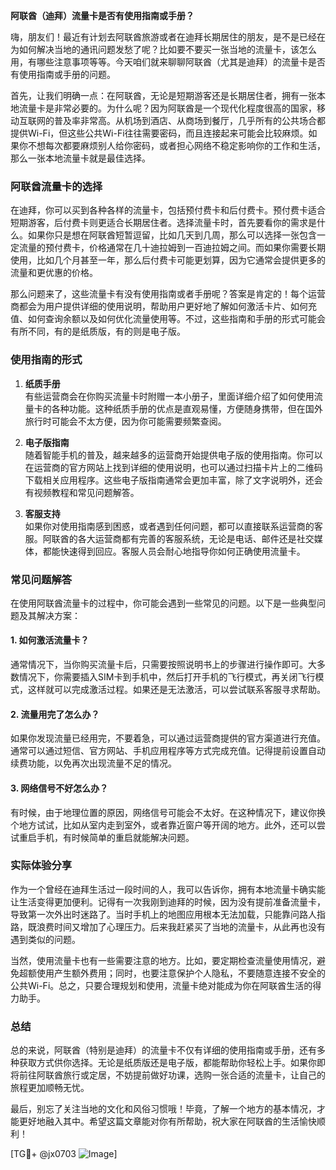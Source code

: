 **阿联酋（迪拜）流量卡是否有使用指南或手册？**

嗨，朋友们！最近有计划去阿联酋旅游或者在迪拜长期居住的朋友，是不是已经在为如何解决当地的通讯问题发愁了呢？比如要不要买一张当地的流量卡，该怎么用，有哪些注意事项等等。今天咱们就来聊聊阿联酋（尤其是迪拜）的流量卡是否有使用指南或手册的问题。

首先，让我们明确一点：在阿联酋，无论是短期游客还是长期居住者，拥有一张本地流量卡是非常必要的。为什么呢？因为阿联酋是一个现代化程度很高的国家，移动互联网的普及率非常高。从机场到酒店、从商场到餐厅，几乎所有的公共场合都提供Wi-Fi，但这些公共Wi-Fi往往需要密码，而且连接起来可能会比较麻烦。如果你不想每次都要麻烦别人给你密码，或者担心网络不稳定影响你的工作和生活，那么一张本地流量卡就是最佳选择。

### 阿联酋流量卡的选择

在迪拜，你可以买到各种各样的流量卡，包括预付费卡和后付费卡。预付费卡适合短期游客，后付费卡则更适合长期居住者。选择流量卡时，首先要看你的需求是什么。如果你只是想在阿联酋短暂逗留，比如几天到几周，那么可以选择一张包含一定流量的预付费卡，价格通常在几十迪拉姆到一百迪拉姆之间。而如果你需要长期使用，比如几个月甚至一年，那么后付费卡可能更划算，因为它通常会提供更多的流量和更优惠的价格。

那么问题来了，这些流量卡有没有使用指南或者手册呢？答案是肯定的！每个运营商都会为用户提供详细的使用说明，帮助用户更好地了解如何激活卡片、如何充值、如何查询余额以及如何优化流量使用等。不过，这些指南和手册的形式可能会有所不同，有的是纸质版，有的则是电子版。

### 使用指南的形式

1. **纸质手册**  
有些运营商会在你购买流量卡时附赠一本小册子，里面详细介绍了如何使用流量卡的各种功能。这种纸质手册的优点是直观易懂，方便随身携带，但在国外旅行时可能会不太方便，因为你可能需要频繁查阅。

2. **电子版指南**  
随着智能手机的普及，越来越多的运营商开始提供电子版的使用指南。你可以在运营商的官方网站上找到详细的使用说明，也可以通过扫描卡片上的二维码下载相关应用程序。这些电子版指南通常会更加丰富，除了文字说明外，还会有视频教程和常见问题解答。

3. **客服支持**  
如果你对使用指南感到困惑，或者遇到任何问题，都可以直接联系运营商的客服。阿联酋的各大运营商都有完善的客服系统，无论是电话、邮件还是社交媒体，都能快速得到回应。客服人员会耐心地指导你如何正确使用流量卡。

### 常见问题解答

在使用阿联酋流量卡的过程中，你可能会遇到一些常见的问题。以下是一些典型问题及其解决方案：

#### 1. 如何激活流量卡？
通常情况下，当你购买流量卡后，只需要按照说明书上的步骤进行操作即可。大多数情况下，你需要插入SIM卡到手机中，然后打开手机的飞行模式，再关闭飞行模式，这样就可以完成激活过程。如果还是无法激活，可以尝试联系客服寻求帮助。

#### 2. 流量用完了怎么办？
如果你发现流量已经用完，不要着急，可以通过运营商提供的官方渠道进行充值。通常可以通过短信、官方网站、手机应用程序等方式完成充值。记得提前设置自动续费功能，以免再次出现流量不足的情况。

#### 3. 网络信号不好怎么办？
有时候，由于地理位置的原因，网络信号可能会不太好。在这种情况下，建议你换个地方试试，比如从室内走到室外，或者靠近窗户等开阔的地方。此外，还可以尝试重启手机，有时候简单的重启就能解决问题。

### 实际体验分享

作为一个曾经在迪拜生活过一段时间的人，我可以告诉你，拥有本地流量卡确实能让生活变得更加便利。记得有一次我刚到迪拜的时候，因为没有提前准备流量卡，导致第一次外出时迷路了。当时手机上的地图应用根本无法加载，只能靠问路人指路，既浪费时间又增加了心理压力。后来我赶紧买了当地的流量卡，从此再也没有遇到类似的问题。

当然，使用流量卡也有一些需要注意的地方。比如，要定期检查流量使用情况，避免超额使用产生额外费用；同时，也要注意保护个人隐私，不要随意连接不安全的公共Wi-Fi。总之，只要合理规划和使用，流量卡绝对能成为你在阿联酋生活的得力助手。

### 总结

总的来说，阿联酋（特别是迪拜）的流量卡不仅有详细的使用指南或手册，还有多种获取方式供你选择。无论是纸质版还是电子版，都能帮助你轻松上手。如果你即将前往阿联酋旅行或定居，不妨提前做好功课，选购一张合适的流量卡，让自己的旅程更加顺畅无忧。

最后，别忘了关注当地的文化和风俗习惯哦！毕竟，了解一个地方的基本情况，才能更好地融入其中。希望这篇文章能对你有所帮助，祝大家在阿联酋的生活愉快顺利！

[TG💪+ @jx0703 ![Image](https://github.com/user-attachments/assets/dbca1d08-cadb-493c-b0ec-ad6f7a83f270)]